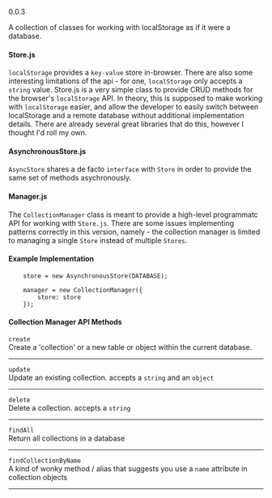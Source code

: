 0.0.3

A collection of classes for working with localStorage as if it were a database.  

#### Store.js

`localStorage` provides a `key-value` store in-browser.  There are also some interesting limitations of the api - for one, `localStorage` only accepts a `string` value.  Store.js is a very simple class to provide CRUD methods for the browser's `localStorage` API.  In theory, this is supposed to make working with `localStorage` easier, and allow the developer to easily switch between localStorage and a remote database without additional implementation details.  There are already several great libraries that do this, however I thought I'd roll my own.

#### AsynchronousStore.js
`AsyncStore` shares a de facto `interface` with `Store` in order to provide the same set of methods asychronously.   

#### Manager.js
The `CollectionManager` class is meant to provide a high-level programmatc API for working with `Store.js`.  There are some issues implementing patterns correctly in this version, namely - the collection manager is limited to managing a single `Store` instead of multiple `Stores`. 

#### Example Implementation

```
    store = new AsynchronousStore(DATABASE);

    manager = new CollectionManager({
        store: store
    });

```

#### Collection Manager API Methods

`create`  
Create a 'collection' or a new table or object within the current database.

---
`update`  
Update an existing collection. accepts a `string` and an `object`

---
`delete`  
Delete a collection. accepts a `string`

---
`findAll`  
Return all collections in a database

---
`findCollectionByName`  
A kind of wonky method / alias that suggests you use a `name` attribute in collection objects

---


